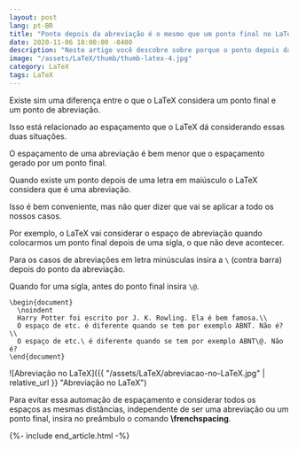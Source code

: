 ```yaml
---
layout: post
lang: pt-BR
title: "Ponto depois da abreviação é o mesmo que um ponto final no LaTeX"
date: 2020-11-06 18:00:00 -0400
description: "Neste artigo você descobre sobre porque o ponto depois da abreviação não é o mesmo que um ponto final no LaTeX."
image: "/assets/LaTeX/thumb/thumb-latex-4.jpg"
category: LaTeX
tags: LaTeX
---
```


Existe sim uma diferença entre o que o LaTeX considera um ponto final e um ponto de abreviação.

Isso está relacionado ao espaçamento que o LaTeX dá considerando essas duas situações.

O espaçamento de uma abreviação é bem menor que o espaçamento gerado por um ponto final.

Quando existe um ponto depois de uma letra em maiúsculo o LaTeX considera que é uma abreviação.

Isso é bem conveniente, mas não quer dizer que vai se aplicar a todo os nossos casos.

Por exemplo, o LaTeX vai considerar o espaço de abreviação quando colocarmos um ponto final depois de uma sigla, o que não deve acontecer.

Para os casos de abreviações em letra minúsculas insira a `\` (contra barra) depois do ponto da abreviação.

Quando for uma sigla, antes do ponto final insira `\@`.

```TeX
\begin{document}
  \noindent
  Harry Potter foi escrito por J. K. Rowling. Ela é bem famosa.\\
  O espaço de etc. é diferente quando se tem por exemplo ABNT. Não é?\\
  O espaço de etc.\ é diferente quando se tem por exemplo ABNT\@. Não é?
\end{document}
```

![Abreviação no LaTeX]({{ "/assets/LaTeX/abreviacao-no-LaTeX.jpg" | relative_url }} "Abreviação no LaTeX")

Para evitar essa automação de espaçamento e considerar todos os espaços as mesmas distâncias, independente de ser uma abreviação ou um ponto final, insira no preâmbulo o comando **\frenchspacing**.

{%- include end_article.html -%}
